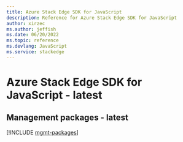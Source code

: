```yaml
---
title: Azure Stack Edge SDK for JavaScript
description: Reference for Azure Stack Edge SDK for JavaScript
author: xirzec
ms.author: jeffish
ms.date: 06/20/2022
ms.topic: reference
ms.devlang: JavaScript
ms.service: stackedge
---
```

# Azure Stack Edge SDK for JavaScript - latest
## Management packages - latest
[!INCLUDE [mgmt-packages](stack-edge-mgmt-index.md)]

